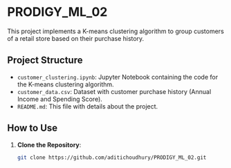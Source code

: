 # PRODIGY_ML_02

This project implements a K-means clustering algorithm to group customers of a retail store based on their purchase history.

## Project Structure

- `customer_clustering.ipynb`: Jupyter Notebook containing the code for the K-means clustering algorithm.
- `customer_data.csv`: Dataset with customer purchase history (Annual Income and Spending Score).
- `README.md`: This file with details about the project.

## How to Use

1. **Clone the Repository**: 
   ```bash
   git clone https://github.com/aditichoudhury/PRODIGY_ML_02.git
  
